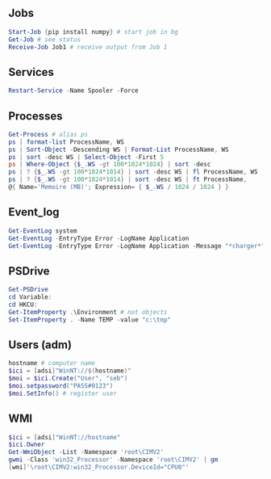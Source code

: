 ## Jobs

```powershell
Start-Job {pip install numpy} # start job in bg
Get-Job # see status
Receive-Job Job1 # receive output from Job 1
```

## Services

```powershell
Restart-Service -Name Spooler -Force


```

##  Processes

```powershell
Get-Process # alias ps
ps | format-list ProcessName, WS
ps | Sort-Object -Descending WS | Format-List ProcessName, WS
ps | sort -desc WS | Select-Object -First 5
ps | Where-Object {$_.WS -gt 100*1024*1024} | sort -desc
ps | ? {$_.WS -gt 100*1024*1014} | sort -desc WS | fl ProcessName, WS
ps | ? {$_.WS -gt 100*1024*1014} | sort -desc WS | ft ProcessName,  
@{ Name='Memoire (MB)'; Expression= { $_.WS / 1024 / 1024 } }
```

##  Event_log

```powershell
Get-EventLog system
Get-EventLog -EntryType Error -LogName Application
Get-EventLog -EntryType Error -LogName Application -Message "*charger*"
```

##  PSDrive

```powershell
Get-PSDrive
cd Variable:
cd HKCU:
Get-ItemProperty .\Environment # not objects
Set-ItemProperty . -Name TEMP -value "c:\tmp"
```

## Users (adm)

```powershell
hostname # computer name
$ici = [adsi]"WinNT://$(hostname)"
$moi = $ici.Create("User", "seb")
$moi.setpassword("PASS#0123")
$moi.SetInfo() # register user
```

##  WMI

```powershell
$ici = [adsi]"WinNT://hostname"
$ici.Owner
Get-WmiObject -List -Namespace 'root\CIMV2'
gwmi -Class 'win32_Processor' -Namespace 'root\CIMV2' | gm
[wmi]'\root\CIMV2:win32_Processor.DeviceId="CPU0"'
```